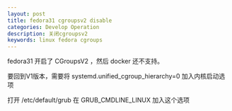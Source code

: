 ```yaml
---
layout: post
title: fedora31 cgroupsv2 disable
categories: Develop Operation
description: 关闭cgroupsv2
keywords: linux fedora cgroups
---
```


fedora31 开启了 CGroupsV2 ，然后 docker 还不支持。

要回到V1版本，需要将 systemd.unified_cgroup_hierarchy=0 加入内核启动选项

打开 /etc/default/grub 在 GRUB_CMDLINE_LINUX 加入这个选项